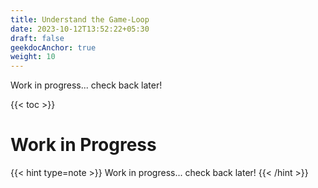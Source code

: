 ```yaml
---
title: Understand the Game-Loop
date: 2023-10-12T13:52:22+05:30
draft: false
geekdocAnchor: true
weight: 10
---
```


Work in progress... check back later!

{{< toc >}}

# Work in Progress

{{< hint type=note >}}
Work in progress... check back later!
{{< /hint >}}
